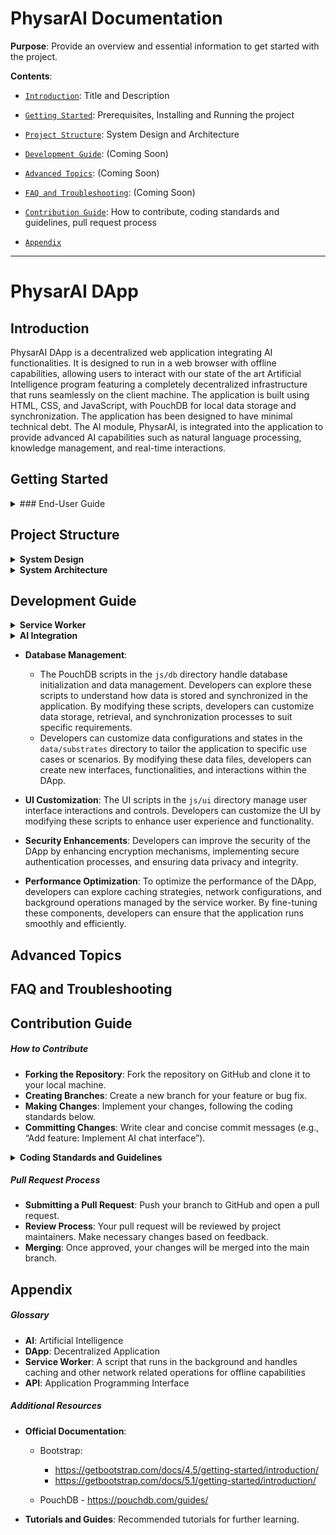 # PhysarAI Documentation

**Purpose**: Provide an overview and essential information to get started with the project. 

**Contents**: 
- [`Introduction`](#introduction): Title and Description

- [`Getting Started`](#getting-started): Prerequisites, Installing and Running the project

- [`Project Structure`](#project-structure): System Design and Architecture

- [`Development Guide`](#development-guide): (Coming Soon)

- [`Advanced Topics`](#advanced-topics): (Coming Soon)

- [`FAQ and Troubleshooting`](#faq-and-troubleshooting): (Coming Soon)

- [`Contribution Guide`](#contribution-guide): How to contribute, coding standards and guidelines, pull request process

- [`Appendix`](#appendix)


---
# PhysarAI DApp


## Introduction

PhysarAI DApp is a decentralized web application integrating AI functionalities. It is designed to run in a web browser with offline capabilities, allowing users to interact with our state of the art Artificial Intelligence program featuring a completely decentralized infrastructure that runs seamlessly on the client machine. The application is built using HTML, CSS, and JavaScript, with PouchDB for local data storage and synchronization. The application has been designed to have minimal technical debt. The AI module, PhysarAI, is integrated into the application to provide advanced AI capabilities such as natural language processing, knowledge management, and real-time interactions.


## Getting Started

<details>

<summary> ### End-User Guide </summary>

##### Prerequisites
- A Web Browser

##### Installation
- None Required

##### Running the Project
1. Open your browser and go to https://appliedaistudio.github.io/maxwellai-dapp/.

2. Login using the following credentials:
   - Username: guest
   - Password: guest123


### Developer Guide

##### Prerequisites
- Visual Studio Code
- A local web server setup (e.g., Python's HTTP server or Live Preview - A VS Code Extension)
- Basic knowledge of HTML, CSS, and JavaScript

##### Installation
1. Download and Install Visual Studio Code:
  https://code.visualstudio.com/download

2. Install Live Preview:
  Using the Activity Bar on the far left-hand side of VS Code, navigate to the extenstions section and search for "Live Preview". Install the extension of the _**same name**_ that has officially been listed by Microsoft. This extensions allows setting up a local web server within your workspace to preview the app and if required also allows to access the server in an external web browser. 

3. Clone the repository and navigate to project folder:
    - Open a terminal and navigate using `cd` to the folder where you want to save the project.

    - Enter the following commands (make sure `git` is already installed): 

    ```bash
   git clone https://github.com/appliedaistudio/maxwellai-dapp.git
   cd maxwellai-dapp
    ```
   - If you prefer to not use a terminal and commands to carry out this step, you can do the following:
     - Download and Install GitHub Desktop through the following link: https://desktop.github.com/download/
     - Login using your GitHub account.
     - Click on `Add` and in the dropdown menu click on `Clone Repository`.
     - In the popup form click on URL, add the following https://github.com/appliedaistudio/maxwellai-dapp.git. 
     - Choose the Local Path where you want to clone the repository and finally click on clone.

##### Running the Project
1. Run VS Code and open the newly cloned project repository.

2. In the Explorer pane on the left-hand side, open `index.html`.

3. On the top right-hand corner, click on the second button `Open Preview` which is located beside the `Run Code` button.

4. Login using the following credentials and explore the app as you would on a browser:
    - Username: guest
    - Password: guest123


If you prefer to run a local web server by yourself instead:
1. Start the local web server:

   ```bash
   python3 -m http.server
   ```
2. Open your browser and go to http://localhost:8000.

##### Contribution
To get started on contributing to the project (fixing a bug or creating a new feature) refer to the [**`Contribution Guide`**](#contribution-guide) Section.

</details>

## Project Structure

<details>
<summary> <b> System Design </b> </summary>

##### 1. **Architecture Overview**
The PhysarAI DApp is designed with a modular architecture that separates concerns across various components, ensuring that each part of the application is well-organized, maintainable, and scalable.

##### 2. **Core Components**
The project is structured into several key components, each responsible for different aspects of the application's functionality:

- **Frontend Components**:
  - **HTML Files**: These files define the structure and layout of the various pages of the application. The `index.html` serves as the main entry point, while others like `login.html`, `tasks.html`, `network.html`, `notifications.html`, and `diagnostics.html` provide interfaces for specific functionalities within the DApp.
  - **CSS Styles**: The CSS files, organized into `base`, `components`, `layout`, and `utils` manage the visual styling of the application. The `base` styles define fundamental elements like typography, while `components` handle the styling of specific UI elements like buttons and menus. `layout.css` manages the overall structure of the pages, while `responsive.css` utility implements responsive design techniques ensuring consistency and optimal performance across different devices and screen sizes.
  - **JavaScript (JS) Files**: The JS files are divided into subdirectories for database management (`db`), user interface (`ui`), utilities (`utils`), and AI-specific functionalities (`ai`). These scripts handle dynamic interactions within the application, such as user authentication, AI interactions, and data management. The `ai` folder contains scripts related to PhysarAI, which is the core AI module integrated into the application.

  Refer to the [**`Development Guide`**](#development-guide) section to dive deeper.

- **Backend Components**:
  - **OpenAI Interaction**: The only core backend component is the DApp's interaction with OpenAI's LLM. The `dapp-settings.json` script and some of the scripts in the `js/ai` subdirectory specifically cater to this.
  - **Service Worker**: The `service-worker.mjs` script functions as the brains of the DApp, operating as a middleman between the frontend and the backend. It handles background tasks, ensures offline functionality, engages the AI for continuous processing, and manages essential data like tasks and notifications. This makes the app responsive and functional even in offline or low-connectivity environments. The service worker is installed and activated as soon as the user is logged in. 
  
  Refer to the [**`Development Guide`**](#development-guide) section to dive deeper.


##### 3. **Data Management**
- The application stores and manages various data states and configurations in the `data/substrates` directory. The folder contains specific data configurations for different aspects of the application, such as aging-in-place, conference productivity, and cybersecurity productivity. Each subfolder contains JSON files that hold structured data used by the application to manage tasks, network configurations, user feedback, and more.
- The `substrate-data-templates` folder contains text files that serve as templates that are fed to an LLM like ChatGPT in order to generate seed substrate data for a new substrate.
- **PouchDB**: A client-side database used for storing and synchronizing data. The `js/db` folder contains initialization scripts for various databases like users, tasks, and notifications. These scripts are essential for setting up and managing local data storage, ensuring that the application can operate offline and synchronize data when a connection is available.

Refer to the [**`Development Guide`**](#development-guide) section to dive deeper.

##### 4. **User Interface (UI)**
The UI is highly modular, with specific styles and scripts dedicated to different components of the application. 

- **Bootstrap**: A popular front-end framework. It has been utilized mainly to compliment the DApp's CSS and JS based design efforts in HTML files and to enable the usage of the design template of a `modal` interface component specifically for the AI chat, notifications and login alerts.
- **UI Controls and Interactions**: Managed by the `ui-controls.js` and related files, these scripts handle the dynamic behavior of the UI elements, such as menus, buttons, and forms.
- **AI Interaction**: The AI-related interactions, managed by `ui-ai-chat.js`, allow users to interact with the AI models integrated into the application. These interactions are designed to be intuitive and responsive, providing real-time feedback to the user.
- **User Authentication**: The User Authentication processes, managed by `ui-auth.js`, allows login management, session management, and access level checks using PouchDB and bcrypt for a secure login system.

Refer to the [**`Development Guide`**](#development-guide) section to dive deeper.

##### 5. **AI Integration**
The `js/ai` directory contains the core AI functionalities, including scripts for managing AI conversations, configuring AI models, and interacting with large language models (LLMs). The PhysarAI module is the main AI component of the application, providing advanced AI capabilities such as natural language processing and knowledge management.

Refer to the [**`Development Guide`**](#development-guide) section to dive deeper.

##### 6. **Security and Performance**
The application leverages several key components to ensure security and optimal performance:
- **bcrypt**: A library used for hashing passwords, ensuring that user credentials are stored securely.
- **Encryption**: Managed by `encryption.js`, this script is a vital part of the DApp’s security infrastructure. It ensures that sensitive data is encrypted using the AES-GCM algorithm before being stored or transmitted, and can be securely decrypted when needed. The module manages the entire encryption and decryption process, using a static key and a random intialization vector (IV) to produce a unique cipher text, this algorithm combines with robust error handling protects user data and maintains the integrity of the application’s security mechanisms.
- **Performance Optimization**: The service worker and caching mechanisms improve the app's performance, especially in environments with limited or unreliable network connectivity. 

Refer to the [**`Development Guide`**](#development-guide) section to dive deeper.

##### 7. **Documentation and Resources**
The `docs` directory contains documentation files that provide detailed information on the application’s setup, usage, and development. This documentation is crucial for onboarding new developers and ensuring that stakeholders have a clear understanding of the system’s capabilities.

</details>

<details> 
<summary> <b> System Architecture </b> </summary>

##### Diagram

![System Architecture Diagram](images/Architecture.png)

### Directory and File Breakdown

<details>
<summary> <b> Root Directory </b> </summary>

- `aiTest.html`: Interface for testing AI functionalities in a contained environment. [Not an active part of the DApp]
- `dapp.html`: A previous (initial) iteration of the DApp. [Not an active part of the DApp]
- `diagnostics.html`: Interface for diagnostics features.
- `favicon.ico`: Icon displayed in the browser tab.  
- `index.html`: Main entry point of the application.
- `login.html`: Interface for user login enforcement.
- `manifest.json`: Configuration file for web application manifest.
- `network.html`: Interface for network configurations. Focuses on creating and managing a network of resources.
- `notifications.html`: Interface for managing notifications.
- `service-worker.mjs`: Interface for managing background operations, interacting with physarai, and ensuring that the application remains functional and responsive even in offline conditions.
- `tasks.html`: Interface for task management. Focuses on managing tasks, particularly breaking down goals into actionable items.

</details>

<details>
<summary> <b> JavaScript Directory (js/) </b> </summary>

- **db/**: Contains database initialization scripts.
  - **data-specific/**:
    - `network-utils.js`: Utility functions for network-related operations.
    - `notification-utils.js`: Utility functions for handling notifications.
    - `task-utils.js`: Utility functions for task management.
  - `db-init-common.js`: Initializes common database configurations and setups.
  - `db-init-dapp-settings.js`: Initializes the DApp settings database.
  - `db-init-general-feedback.js`: Initializes the general feedback database.
  - `db-init-main-content-controls.js`: Initializes the main content controls database.
  - `db-init-menu.js`: Initializes the menu configurations in the database.
  - `db-init-network.js`: Initializes the network configurations database.
  - `db-init-network-feedback.js`: Initializes the network feedback database.
  - `db-init-notification-feedback.js`: Initializes the notification feedback database.
  - `db-init-notifications.js`: Initializes the notifications database.
  - `db-init-task-feedback.js`: Initializes the task feedback database.
  - `db-init-tasks.js`: Initializes the tasks database.
  - `db-init-users.js`: Initializes the users database.
  - `db-init.js`: General script to initialize the entire database setup.

- **ui/**: User interface related scripts.
  - `ui-ai-chat.js`: Manages AI chat interactions.
  - `ui-auth.js`: Handles user authentication.
  - `ui-color-extractor.js`: Extracts colors for UI themes.
  - `ui-controls.js`: Manages UI controls and interactions.
  - `ui-menu.js`: Manages UI menu navigation.

- **utils/**: Utility scripts.
  - `common.js`: Common utility functions used across the application.
  - `encryption.js`: Handles data encryption.
  - `logging.js`: Manages logging functionality.
  - `string-parse.js`: Parses and processes strings.

- **ai/**: Scripts related to PhysarAI.
  - **physarai/**:
    - `physarai-ai-conversations.js`: Manages AI conversations.
    - `physarai-config.js`: Configuration settings for PhysarAI.
    - `physarai-database.js`: Database interactions for PhysarAI.
    - `physarai-helpers.js`: Helper functions for PhysarAI.
    - `physarai-llm-interactions.js`: Manages large language model interactions.
    - `physarai-llm-schema.js`: Schema definitions for large language models.
    - `physarai-main.js`: Main script for PhysarAI functionalities.
  - `knowledge.js`: Accesses external knowledge for AI. [Not an active part of the DApp]

- `dapp-config.js`: Configuration settings for the DApp.
- `dapp.js`: Main script for DApp functionalities.
- `diagnostics.js`: Handles diagnostics features.
- `network.js`: Manages network configurations.
- `notifications.js`: Manages notifications.
- `tasks.js`: Manages task functionalities.

</details>

<details>
<summary> <b> Data Directory (data/) </b> </summary>

- **substrates/**: Contains various data states and configurations.
  - **aging-in-place/**: 
    - `appliance_inventory.json`: JSON file containing appliance inventory data.
    - `background.jpg`: Background image used in aging-in-place interfaces.
    - `habit_tracking_feedback.json`: JSON file for storing feedback on habit tracking.
    - `habit_tracking_log.json`: JSON file for logging habit tracking data.
    - `incident_user_feedback.json`: JSON file for storing user feedback on incidents.
    - `incidents.json`: JSON file containing incident data.
    - `maintenance_recommendations_log.json`: JSON file for logging maintenance recommendations.
    - `maintenance_user_feedback.json`: JSON file for storing user feedback on maintenance activities.
  
  - **conference-productivity/**:
    - `background.jpg`: Background image used in conference productivity interfaces.
    - `dapp-connectons.json`: JSON file for storing DApp connections data.
    - `dapp-settings.json`: JSON file for storing settings related to the DApp.
    - `general-feedback.json`: JSON file for storing general feedback data.
    - `main-content-controls.json`: JSON file containing main content control settings.
    - `menu-options.json`: JSON file for storing menu options.
    - `network-feedback.json`: JSON file for storing feedback on network configurations.
    - `network.json`: JSON file for storing network configuration data.
    - `notification-feedback.json`: JSON file for storing feedback on notifications.
    - `notifications.json`: JSON file for storing notifications data.
    - `task-feedback.json`: JSON file for storing feedback on tasks.
    - `tasks.json`: JSON file containing task data.

  - **cybersecurity-productivity/**:
    - `dapp-settings.json`: JSON file for storing DApp settings related to cybersecurity productivity.
    - `general-feedback.json`: JSON file for storing general feedback.
    - `main-content-controls.json`: JSON file for storing main content control settings.
    - `menu-options.json`: JSON file for storing menu options.
    - `network-feedback.json`: JSON file for storing feedback on network configurations.
    - `network.json`: JSON file for storing network configurations.
    - `notification-feedback.json`: JSON file for storing feedback on notifications.
    - `notifications.json`: JSON file containing notifications data.
    - `task-feedback.json`: JSON file for storing feedback on tasks.
    - `tasks.json`: JSON file containing task data.

  - **substrate-data-templates/**: Example templates utilized to feed LLMs for generating seed substrate data.
    - `general-feedback.txt`: Template for collecting general feedback.
    - `network-and-feedback.txt`: Template for collecting network feedback.
    - `notifications-and-feedback.txt`: Template for collecting notifications feedback.
    - `tasks-and-feedback.txt`: Template for collecting tasks feedback.

</details>

<details>
<summary> <b> CSS Directory (css/) </b> </summary>

- **base/**: Contains base styling for the application.
  - `base.css`: Base stylesheet defining fundamental styles for the application.
  - `typography.css`: Stylesheet specifically for managing typography (fonts, headings, etc.).
  - `variables.css`: Stylesheet containing CSS variables used across other stylesheets.

- **components/**: Contains styles for various UI components.
  - `ai-chat-button.css`: Styles for AI chat button elements.
  - `ai-chat.css`: Styles for the AI chat interface.
  - `buttons.css`: Styles for button elements.
  - `cards.css`: Styles for card components.
  - `controls.css`: Styles for UI controls (forms, buttons, etc.).
  - `dapp-settings.css`: Styles for the DApp settings interface.
  - `main-content.css`: Styles for the main content area.
  - `menu.css`: Styles for navigation menus.
  - `sign-in.css`: Styles for the sign-in interface.

- **layout/**: Contains styles related to layout management.
  - `layout.css`: Stylesheet managing the layout structure of the application.

- **utils/**: Contains utility styles.
  - `responsive.css`: Stylesheet for managing responsive design, ensuring the application adapts to different screen sizes.

</details>

<details>
<summary> <b> Libraries Directory (lib/) </b> </summary>

- **bcrypt/**: Library for password hashing.
  - `bcrypt.min.js`: Minified JavaScript file for the bcrypt library, used for secure password hashing.

- **bootstrap/**: Bootstrap framework for responsive design.
  - **css/**: 
    - `bootstrap.min.css`: Minified CSS file for Bootstrap, providing responsive layout and component styles.
  - **js/**: 
    - `bootstrap.bundle.min.js`: Minified JavaScript bundle for Bootstrap, including necessary plugins like modals, tooltips, etc.

- **fontawesome/**: Font Awesome library for icons.
  - Contains font files and CSS for integrating Font Awesome icons into the application.

- **pouchdb/**: PouchDB library for client-side database management.
  - `pouchdb.min.js`: Minified JavaScript file for PouchDB, enabling client-side database management and syncing with CouchDB.

- **vibrant/**: Vibrant library for color extraction from images.
  - `vibrant.min.js`: Minified JavaScript file for the Vibrant library, used to extract dominant colors from images for dynamic theming.

</details>

##### Documentation Directory (docs/)
- Contains documentation files.

##### Fonts Directory (fonts/)
- Contains font files used in the application.

##### Images Directory (images/)
- Contains image files used in the application.

</details>

## Development Guide

<details>
<summary> <b> Service Worker </b> </summary>

The service worker is a critical component of the DApp, handling background tasks, caching, and offline functionality. Developers can explore the service worker script (`service-worker.mjs`) to understand its operations and customize its behavior.

**Overview of responsibilities**
- **Service Worker Lifecycle Events**:
  - **Installation**: During the `install event`, the service worker caches essential files such as `index.html`, CSS, and JavaScript. This ensures that the app loads quickly and works offline by caching assets in a versioned cache (`cache-v1`). It uses the `caches.open()` method to store these assets.
  - **Activation**: During the `activate event`, the service worker claims control over all active clients and removes outdated caches. It ensures that old caches (e.g., from previous versions of the app) are invalidated by checking the version (e.g., `cache-v1`) and deleting older cache versions to avoid conflicts.
  - **Fetch Requests Handling**: In the `fetch event`, the service worker intercepts network requests and serves cached responses when available. It falls back to network requests when the requested resource is not available in the cache. For known URLs (e.g., app assets), the worker prioritizes cache-first, improving performance in offline or low-connectivity situations.
  - **Message (Event Driven Message Handling)**: The service worker listens for messages sent from the main thread or other worker threads. It uses the `message event` to receive instructions or data (e.g., engaging the AI, updating tasks, or managing notifications) and responds by performing the necessary actions, specifically triggering the ***engageAI()*** function to initiate AI operations. This allows for two-way communication between the service worker and the main application, facilitating real-time updates and background task execution. Additionally, the event logs the received message for debugging purposes, helping track the communication between the service worker and the main thread. This event allows for dynamic interaction between the frontend and background processes, facilitating real-time AI engagement and other background tasks.
- **Caching Assets**: During the installation phase, the service worker caches essential files such as the index.html, CSS, and JavaScript files to ensure the application can be loaded quickly and work offline. The cache is managed using the caches API and named `cache-v1`. During the activate event, old caches are purged to ensure that only the latest version of assets is stored.
- **Managing Notifications**: The service worker regularly checks for pending notifications stored in PouchDB and sends them to the user. It updates the status of notifications from `pending` to `sent` once they are delivered. If a conflict arises during notification status updates (e.g., version conflict in PouchDB), the worker resolves it by fetching the latest version of the document and retrying the update. Notifications contain metadata such as a message, timestamp, and action items. This data is stored in PouchDB and rendered on the UI through the `notifications.js` script. The service worker handles the logic for when and how notifications are fetched, updated, and displayed.
- **Interacting with PhysarAI: Regular and Real-time AI Engagement**: The service worker engages PhysarAI in the background, processing user insights stored in PouchDB. The data passed between the service worker and PhysarAI includes task data, notifications, and network resource information. The AI processes this data to generate insights, which are used to update tasks, manage notifications, and keep the app's network operations running efficiently. PhysarAI operates at both regular intervals (e.g., every 3 minutes) to handle general updates and in real-time (every 10 seconds) for more immediate feedback and AI interactions. ***Real-time AI engagement*** handles tasks that need immediate processing, while ***regular intervals*** ensure the application stays up-to-date overall.
- **Pulsing Mechanism**: To visually indicate when the AI is processing, the service worker uses a `pulsing` mechanism that sends `start pulsing` and `stop pulsing` messages to the main thread. This creates a visual feedback loop for the user, showing that background processes are actively running.
- **Managing Background Tasks**: The service worker continuously runs and schedules tasks in the background, such as updating the UI, sending notifications, and processing data insights, ensuring that the user experience is seamless and responsive.
- **Communicating with the Main Thread**: The service worker listens for messages from the main application thread and can engage the AI or perform other tasks based on these messages. It also communicates back to the main thread by sending messages to update the UI or notify the user. This two-way communication enables real-time interactions and background operations to enhance the user experience.
- **Error Handling & Retry Mechanisms**: The service worker includes error handling mechanisms to catch and log errors that occur during background operations. This ensures that any issues are captured and can be addressed promptly, maintaining the stability and reliability of the application.
  - **Conflict Resolution**: When updating data in PouchDB (e.g., notification status), the service worker employs a retry mechanism to handle conflicts. If a document conflict occurs, the service worker retrieves the latest revision of the document and retries the update until successful. This ensures data consistency and prevents failures during updates.
  - **Error Logging**: The service worker logs errors that occur during operations, such as failed fetch requests or database conflicts. These logs are typically sent to the console for debugging purposes, ensuring that developers can quickly identify and resolve issues. The service worker handles errors gracefully, ensuring minimal disruption to the user experience.
</details>

<details>
<summary> <b> AI Integration </b> </summary>

Developers can extend the AI capabilities of the DApp by modifying the AI scripts in the `js/ai` directory. These scripts manage AI conversations, interactions with large language models, and knowledge base management. By customizing these scripts, developers can enhance the AI's functionality, improve response generation, and tailor the AI's behavior to specific use cases.

<details>
<summary> <b> Key Elements of PhysarAI </b> </summary>

**1. Configuration and Initialization**
  - File: physarai-config.js ￼
  - Purpose: This file is responsible for the configuration of the AI system, setting important parameters such as the AI profile, caveats, user personality, and the AI’s personality.
  - Key Elements:
    - Personality: maxwellaiPersonality() and userPersonality() functions fetch the AI and user’s personality from the local database (PouchDB).
    - Caveats: The file defines strict instructions that the AI must follow, ensuring certain guidelines are observed.      - LLM Configuration: The configuration specifies the Large Language Model (LLM) being used, such as GPT-4, and includes response generation rules and task handling.
  - Integration: This configuration integrates with every part of the AI operations, as it shapes the behavior of the AI and defines the interaction parameters.
**2. Conversation Management**
  - File: physarai-ai-conversations.js ￼
  - Purpose: Manages AI responses in conversation scenarios. This file is responsible for generating the AI’s response based on user conversations.
  - Key Elements:
    - AI Response Generation: generateAIResponseToConversation() prepares and sends a conversation prompt to the LLM, then parses and returns the AI’s response.
    - Degraded Mode: The system has a fallback in place to handle cases when the AI is unavailable or an error occurs, returning default responses.
  - Integration: This is critical for real-time user interactions, as it governs how the AI responds to user inputs during conversations. The conversation module integrates tightly with the LLM and the core application logic to provide coherent interactions.
**3. Main AI Function**
  - File: physarai-main.js ￼
  - Purpose: This is the central function of PhysarAI. It manages all interactions between the tools, AI, and user inputs.
  - Key Elements:
    - LLM Prompt Generation: generateReActAgentLLMPrompt() creates a structured prompt for the LLM, outlining tools the AI can use and defining how it should interact.
    - Main AI Loop: The PhysarAI() function runs a loop that processes user inputs, engages the LLM, and executes actions.
    - Error Handling: The function also handles retries and error conditions, such as when the LLM is unavailable.
  - Integration: This file is the centerpiece of the AI system, where all other modules converge. It coordinates tool use, manages interactions with the LLM, and logs actions, ensuring smooth AI operation.
**4. Database Interactions**
  - File: physarai-database.js
  - Purpose: This file manages the interactions between the PhysarAI and the local/remote databases. It retrieves sensitive data like API keys and endpoints for interacting with the LLM.
  - Key Elements:
    - LLM API Key and Endpoint: The functions llmApiKey() and llmEndpoint() fetch and decrypt sensitive data stored in PouchDB, such as API keys and endpoint URLs for the LLM.
	- Integration: This file is critical for securely accessing necessary resources, such as API keys, that PhysarAI needs to function. It integrates by feeding this information to other modules like the LLM interaction handlers.
**5. LLM Interactions**
  - File: physarai-llm-interactions.js ￼
  - Purpose: This file manages the interactions between PhysarAI and the language model (LLM). It sends user prompts to the LLM and processes the response.
  - Key Elements:
    - promptLLM(): This function sends prompts to the LLM via a POST request, passing the API key, endpoint, prompt, and model as parameters.
  - Integration: It plays a key role by ensuring that user interactions with the AI are processed through the LLM, enabling dynamic response generation based on real-time inputs. This module is central to executing the AI logic within the system.
- **6. AI Helpers and Actions**
  - File: physarai-helpers.js ￼
  - Purpose: Provides utility functions to process AI outputs and prepare interaction contexts.
  - Key Elements:
    - Action Extraction: extractActionsAndInputs() parses the LLM’s JSON response, extracting and logging the intended actions.
    - Context Preparation: Functions like prepareContext() build a contextual prompt based on user insights, while prepareMessages() creates structured messages for interaction.
  - Integration: This module works as a pre-processor and post-processor for AI interactions. It builds a proper context and ensures that the AI’s responses are meaningful and aligned with user needs, feeding this back into the main application.
**7. Schema Validation**
  - File: physarai-llm-schema.js ￼
  - Purpose: Defines and validates the structure of the JSON responses received from the LLM.
  - Key Elements:
    - Response Validation: The validateLLMResponse() function checks if the AI’s response adheres to the predefined schema, ensuring that the output is well-formed and actionable.
  - Integration: This file ensures that all responses generated by the LLM are structurally valid before being acted upon. This is crucial for maintaining stability and reliability in the system. 
</details>

<details>
<summary> <b> Integration into the Overall App Architecture </b> </summary>

    - AI Core: PhysarAI is the mind of the application. It handles dynamic user interactions, processes data, and generates responses based on real-time inputs using advanced language models like GPT-4.
    - Data Management: It relies on PouchDB for managing settings and configuration data securely and efficiently, ensuring offline capability and fast data retrieval.
    - Modular Interaction: Each module—whether it’s for processing conversation responses, fetching knowledge, or managing actions—works independently but communicates with the main PhysarAI function to create a seamless user experience.
    - Real-Time Updates: The system is designed to process real-time inputs and deliver actionable outputs, updating tasks, notifications, and network configurations based on AI insights.

</details>

<details>
<summary> <b> Tool Integration with PhysarAI: Enhancing Capabilities </b> </summary>

    PhysarAI’s intelligence and automation capabilities are enhanced through various tools provided by utility files: notification-utils.js, task-utils.js, and network-utils.js. These tools enable PhysarAI to handle notifications, tasks, and network interactions efficiently. The service worker (service-worker.mjs) plays a critical role in orchestrating these tools and integrating them into PhysarAI’s workflow.
      - **1. Tools in Utility Files**
        - Notification Tools (notification-utils.js):
          - Provides functions for managing notifications (validateNotification, createNotification, updateNotification, etc.).
          - Interacts with the local database (PouchDB) to store, retrieve, and update notifications.
        - Task Tools (task-utils.js):
          - Offers task-related functions (validateTask, createTask, updateTask, etc.).
          - Facilitates task management by interacting with the database, performing CRUD operations, and validating task data.
        - Network Tools (network-utils.js):
          - Manages network configurations and feedback mechanisms, allowing PhysarAI to adapt network-related settings dynamically.
      - **2. Integration via Service Worker**
        - The service worker imports these utility tools and passes them to functions within physarai-main.js, enabling PhysarAI to execute complex operations.
        - Within the service worker, the engageAI function gathers sets of tools (taskTools, notificationTools, networkTools, and commonTools) and injects them into PhysarAI’s main processing loop.
        - For example:
          - updateNotifications: Uses notificationTools to create, update, or validate notifications based on AI insights.
          - updateTasks: Employs taskTools to modify tasks in the database, keeping task management responsive and intelligent.
          - updateNetwork: Utilizes networkTools to adjust network configurations and feedback mechanisms based on real-time analysis.
      - **3. Enhancing AI Capabilities**
        - This tool integration allows PhysarAI to dynamically manage the app’s core functionalities—notifications, tasks, and network settings.
        - By leveraging these tools, PhysarAI can respond to real-time inputs, automate routine tasks, and adapt to changing user or system conditions, thus providing a smarter, more interactive experience for users.
    In summary, the service worker acts as the conductor, calling on the utility tools and passing them into PhysarAI to ensure seamless operation and dynamic interaction with the app’s key components. For new developers, understanding this process is crucial for extending or customizing PhysarAI’s capabilities.

</details>
</details>



- **Database Management**:
  - The PouchDB scripts in the `js/db` directory handle database initialization and data management. Developers can explore these scripts to understand how data is stored and synchronized in the application. By modifying these scripts, developers can customize data storage, retrieval, and synchronization processes to suit specific requirements.
  - Developers can customize data configurations and states in the `data/substrates` directory to tailor the application to specific use cases or scenarios. By modifying these data files, developers can create new interfaces, functionalities, and interactions within the DApp.

- **UI Customization**: The UI scripts in the `js/ui` directory manage user interface interactions and controls. Developers can customize the UI by modifying these scripts to enhance user experience and functionality.

- **Security Enhancements**: Developers can improve the security of the DApp by enhancing encryption mechanisms, implementing secure authentication processes, and ensuring data privacy and integrity.

- **Performance Optimization**: To optimize the performance of the DApp, developers can explore caching strategies, network configurations, and background operations managed by the service worker. By fine-tuning these components, developers can ensure that the application runs smoothly and efficiently.

## Advanced Topics

## FAQ and Troubleshooting

## Contribution Guide

##### How to Contribute
- **Forking the Repository**: Fork the repository on GitHub and clone it to your local machine.
- **Creating Branches**: Create a new branch for your feature or bug fix.
- **Making Changes**: Implement your changes, following the coding standards below.
- **Committing Changes**: Write clear and concise commit messages (e.g., “Add feature: Implement AI chat interface”).

<details>
<summary> <b> Coding Standards and Guidelines </b> </summary>

This section outlines the coding standards and best practices to be followed when contributing to the codebase. The standards are designed to ensure consistency, readability, maintainability, and scalability of the code.

1. **HTML Structure and Best Practices**
- **External Libraries and Styles**: Load external libraries and stylesheets at the top of the `<head>` section. Ensure that all dependencies are documented and version-controlled.
- **Custom CSS and Scripts**: Custom CSS and JavaScript files should be linked after external libraries. Follow a clear directory structure (e.g., `/css/`, `/js/`, `/lib/`).
- **Accessibility**: Use semantic HTML elements like `<nav>`, `<header>`, `<footer>`, `<section>`, and `<article>` to improve accessibility. Always include `aria-labels` and titles where applicable for assistive technologies.

2. **JavaScript Standards**
- **Modular Code**: Use ES6 modules (`import` and `export`) to organize code into logical, reusable components. This promotes maintainability and separation of concerns.
- **Error Handling**: Always include error handling (`try-catch`) for asynchronous operations like database access or network requests. Log errors to the console with descriptive messages.
- **Database Operations**: Use PouchDB for local storage and data management. Ensure that database initialization occurs before any UI operations. Fetch and render data efficiently, utilizing asynchronous functions (`async-await`).
- **Function Documentation**: Each function should be documented with comments explaining its purpose, parameters, and return values. Use clear and descriptive names for functions and variables.

3. **CSS and Styling Guidelines**
- **Naming Conventions**: Follow a consistent naming convention for classes, such as `kebab-case` (e.g., `.ai-chat-button`, `.card-container`). Ensure that class names are descriptive and relevant to their function.
- **Responsive Design**: Use media queries and Bootstrap classes (`d-flex`, `vh-100`, etc.) to create responsive layouts. Test the UI across various devices to ensure compatibility.
- **Variables and Reusability**: Use CSS variables (`:root { --primary-color: #333; }`) for colors, fonts, and other reusable values. This promotes consistency and makes it easier to update styles globally.

4. **Security Considerations**
- **Data Encryption**: Use bcrypt or similar libraries for sensitive data encryption. Always encrypt/decrypt data before storing/retrieving from databases.
- **Input Validation**: Validate all user inputs to prevent security vulnerabilities such as SQL injection or XSS attacks. Sanitize data before processing.
- **Permissions and Notifications**: Always check and request user permissions for notifications. Provide clear instructions and fallback mechanisms if the browser does not support certain APIs.

5. **Testing and Debugging**
- **Console Logs**: Use `console.log` for debugging during development, but remove or comment out unnecessary logs in the production code. Use a logging utility if consistent and detailed logging is required.
- **Browser Compatibility**: Test the application in multiple browsers to ensure consistent behavior. Address any browser-specific issues promptly.

6. **Documentation and Comments**
- **Code Comments**: Use one-line comments whenever possible, placed on lines by themselves. Comment all code, and ensure each major block of code explains its intent. The reader should understand the intent of the code just by reading the comments.
- **Documentation**: Maintain up-to-date documentation for the project, including setup instructions, usage guidelines, and development notes. Keep the documentation in the `docs` directory and update it as the project evolves.

By following these coding standards, we ensure that our codebase remains clean, efficient, and easy to maintain. Consistency in coding practices across the team will lead to a more robust and scalable product.

</details>

##### Pull Request Process
- **Submitting a Pull Request**: Push your branch to GitHub and open a pull request.
- **Review Process**: Your pull request will be reviewed by project maintainers. Make necessary changes based on feedback.
- **Merging**: Once approved, your changes will be merged into the main branch.

## Appendix

##### Glossary
- **AI**: Artificial Intelligence
- **DApp**: Decentralized Application
- **Service Worker**: A script that runs in the background and handles caching and other network related operations for offline capabilities
- **API**: Application Programming Interface  

##### Additional Resources
- **Official Documentation**:
  - Bootstrap:
    - https://getbootstrap.com/docs/4.5/getting-started/introduction/
    - https://getbootstrap.com/docs/5.1/getting-started/introduction/

  - PouchDB - https://pouchdb.com/guides/

- **Tutorials and Guides**: Recommended tutorials for further learning.